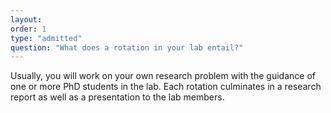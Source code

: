 ```yaml
---
layout: 
order: 1
type: "admitted"
question: "What does a rotation in your lab entail?"
---
```


Usually, you will work on your own research problem with the guidance of one or more PhD students in the lab. Each rotation culminates in a research report as well as a presentation to the lab members. 
